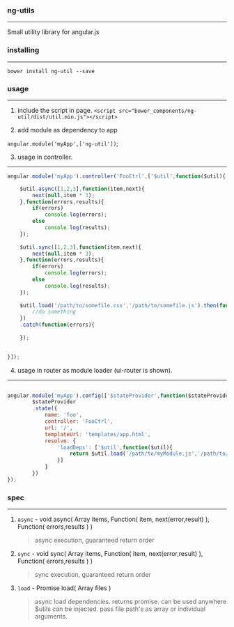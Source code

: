 ### ng-utils
------
Small utility library for angular.js

### installing
------
`bower install ng-util --save`

### usage
------
1. include the script in page.
`<script src="bower_components/ng-util/dist/util.min.js"></script>`

2. add module as dependency to app

`angular.module('myApp',['ng-util'])`;

3. usage in controller.
------
```js
angular.module('myApp').controller('FooCtrl',['$util',function($util){

	$util.async([1,2,3],function(item,next){
		next(null,item * 3);
	},function(errors,results){
		if(errors) 
			console.log(errors);
		else
			console.log(results);
	});
	
	$util.sync([1,2,3],function(item,next){
		next(null,item * 3);
	},function(errors,results){
		if(errors) 
			console.log(errors);
		else
			console.log(results);
	});
	
	$util.load('/path/to/somefile.css','/path/to/somefile.js').then(function(){
		//do something
	})
	.catch(function(errors){
	
	});
	

}]);

```

4. usage in router as module loader (ui-router is shown).
------
```js

angular.module('myApp').config(['$stateProvider',function($stateProvider){
		$stateProvider
		.state({
			name: 'foo',
			controller: 'FooCtrl',
			url: '/',
			templateUrl: 'templates/app.html',
			resolve: {
				'loadDeps': ['$util',function($util){
					return $util.load('/path/to/myModule.js','/path/to/myModule.css'); //simply return the promise.
				}]
			}
		})
});

```

### spec
------
1. `async` - void async( Array items, Function( item, next(error,result) ), Function( errors,results ) ) 
	> async execution, guaranteed return order

2. `sync` - void sync( Array items, Function( item, next(error,result) ), Function( errors,results ) )
	> sync execution, guaranteed return order
	
3. `load` - Promise load( Array files )
	> async load dependencies. returns promise. can be used anywhere $utils can be injected. pass file path's as array or individual arguments.
	
	